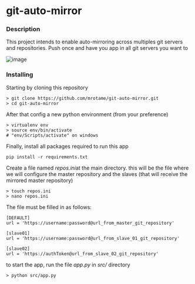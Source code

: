 # git-auto-mirror

### Description
This project intends to enable auto-mirroring across multiples git servers and repositories.
Push once and have you app in all git servers you want to

![image](https://user-images.githubusercontent.com/13976414/187053973-bbaec319-6561-4d1a-82fa-9ab7dace4346.png)

### Installing
Starting by cloning this repository

    > git clone https://github.com/mrotame/git-auto-mirror.git
    > cd git-auto-mirror
After that config a new python environment (from your preference)

    > virtualenv env
    > source env/bin/activate
    # "env/Scripts/activate" on windows
Finally, install all packages required to run this app

    pip install -r requirements.txt
Create a file named *repos.ini*at the main directory. this will be the file where we will configure the master repository and the slaves (that will receive the mirrored master repository)

    > touch repos.ini
    > nano repos.ini
The file must be filled in as follows:

    [DEFAULT]
    url = 'https://username:password@url_from_master_git_repository'
    
    [slave01]
    url = 'https://username:password@url_from_slave_01_git_repository'
    
    [slave02]
    url = 'https://authToken@url_from_slave_02_git_repository'

to start the app, run the file *app.py* in *src/* directory

    > python src/app.py
